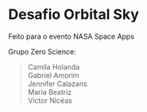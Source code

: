 # Desafio Orbital Sky
Feito para o evento NASA Space Apps



Grupo Zero Science:
>Camila Holanda\
Gabriel Amorim\
Jennifer Calazans\
Maria Beatriz\
Victor Nicéas

